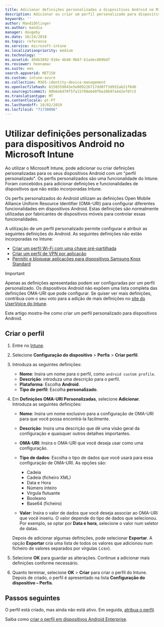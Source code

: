 ```yaml
---
title: Adicionar definições personalizadas a dispositivos Android no Microsoft Intune – Azure | Microsoft Docs
description: Adicionar ou criar um perfil personalizado para dispositivos Android para criar um perfil Wi-Fi com uma chave pré-partilhada, criar um perfil de VPN por aplicação ou permitir/bloquear aplicações para dispositivos Samsung Knox Standard no Microsoft Intune
keywords: ''
author: MandiOhlinger
ms.author: mandia
manager: dougeby
ms.date: 10/24/2018
ms.topic: reference
ms.service: microsoft-intune
ms.localizationpriority: medium
ms.technology: ''
ms.assetid: 494b3892-916e-4b40-9b67-61adec889bdf
ms.reviewer: heenamac
ms.suite: ems
search.appverid: MET150
ms.custom: intune-azure
ms.collection: M365-identity-device-management
ms.openlocfilehash: 6150359843e5e089226717dd07f3d932ab21f6d6
ms.sourcegitcommit: 88b6e6d70f5fa15708e640f6e20b97a442ef07c5
ms.translationtype: MT
ms.contentlocale: pt-PT
ms.lasthandoff: 10/02/2019
ms.locfileid: "71730896"
---
```

# <a name="use-custom-settings-for-android-devices-in-microsoft-intune"></a>Utilizar definições personalizadas para dispositivos Android no Microsoft Intune

Ao utilizar o Microsoft Intune, pode adicionar ou criar definições personalizadas para os seus dispositivos Android com um "perfil personalizado". Os perfis personalizados são uma funcionalidade do Intune. Foram concebidos para adicionar definições e funcionalidades de dispositivos que não estão incorporadas Intune.

Os perfis personalizados do Android utilizam as definições Open Mobile Alliance Uniform Resource Identifier (OMA-URI) para configurar diferentes funcionalidades em dispositivos Android. Estas definições são normalmente utilizadas por fabricantes de dispositivos móveis para controlar essas funcionalidades.

A utilização de um perfil personalizado permite configurar e atribuir as seguintes definições do Android. As seguintes definições não estão incorporadas no Intune:

- [Criar um perfil Wi-Fi com uma chave pré-partilhada](/intune/wi-fi-profile-shared-key)
- [Criar um perfil de VPN por aplicação](/intune/android-pulse-secure-per-app-vpn)
- [Permitir e bloquear aplicações para dispositivos Samsung Knox Standard](/intune/samsung-knox-apps-allow-block)

>[!IMPORTANT]
> Apenas as definições apresentadas podem ser configuradas por um perfil personalizado. Os dispositivos Android não expõem uma lista completa das definições OMA-URI que pode configurar. Se quiser ver mais definições, contribua com o seu voto para a adição de mais definições no [site do UserVoice do Intune](https://microsoftintune.uservoice.com/forums/291681-ideas).

Este artigo mostra-lhe como criar um perfil personalizado para dispositivos Android.

## <a name="create-the-profile"></a>Criar o perfil

1. Entre no [Intune](https://go.microsoft.com/fwlink/?linkid=2090973).
2. Selecione **Configuração do dispositivo** > **Perfis** > **Criar perfil**.
3. Introduza as seguintes definições:

    - **Nome**: Insira um nome para o perfil, como `android custom profile`.
    - **Descrição**: introduza uma descrição para o perfil.
    - **Plataforma**: Escolha **Android**.
    - **Tipo de perfil**: Escolha **personalizado**.

4. Em **Definições OMA-URI Personalizadas**, selecione **Adicionar**. Introduza as seguintes definições:

    - **Nome**: Insira um nome exclusivo para a configuração de OMA-URI para que você possa encontrá-la facilmente.
    - **Descrição**: Insira uma descrição que dê uma visão geral da configuração e quaisquer outros detalhes importantes.
    - **OMA-URI**: Insira o OMA-URI que você deseja usar como uma configuração.
    - **Tipo de dados**: Escolha o tipo de dados que você usará para essa configuração de OMA-URI. As opções são:

      - Cadeia
      - Cadeia (ficheiro XML)
      - Data e Hora
      - Número inteiro
      - Vírgula flutuante
      - Booleano
      - Base64 (ficheiro)

    - **Valor**: Insira o valor de dados que você deseja associar ao OMA-URI que você inseriu. O valor depende do tipo de dados que selecionou. Por exemplo, se optar por **Data e hora**, selecione o valor num seletor de datas.

    Depois de adicionar algumas definições, pode selecionar **Exportar**. A opção **Exportar** cria uma lista de todos os valores que adicionou num ficheiro de valores separados por vírgulas (.csv).

5. Selecione **OK** para guardar as alterações. Continue a adicionar mais definições conforme necessário. 
6. Quanto terminar, selecione **OK** > **Criar** para criar o perfil do Intune. Depois de criado, o perfil é apresentado na lista **Configuração do dispositivo – Perfis**.

## <a name="next-steps"></a>Passos seguintes

O perfil está criado, mas ainda não está ativo. Em seguida, [atribua o perfil](device-profile-assign.md).

Saiba como [criar o perfil em dispositivos Android Enterprise](custom-settings-android-for-work.md).
